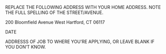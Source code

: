 REPLACE THE FOLLOWING ADDRESS WITH YOUR HOME ADDRESS. NOTE THE FULL SPELLING OF THE STREET/AVENUE.

200 Bloomfield Avenue
West Hartford, CT 06117

DATE

ADDRESSS OF JOB TO WHERE YOU’RE APPLYING, OR LEAVE BLANK IF YOU DON’T KNOW.
